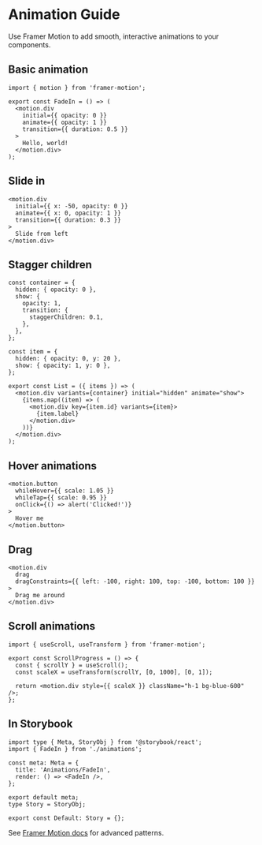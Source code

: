 # Animation Guide

Use Framer Motion to add smooth, interactive animations to your components.

## Basic animation

```tsx
import { motion } from 'framer-motion';

export const FadeIn = () => (
  <motion.div
    initial={{ opacity: 0 }}
    animate={{ opacity: 1 }}
    transition={{ duration: 0.5 }}
  >
    Hello, world!
  </motion.div>
);
```

## Slide in

```tsx
<motion.div
  initial={{ x: -50, opacity: 0 }}
  animate={{ x: 0, opacity: 1 }}
  transition={{ duration: 0.3 }}
>
  Slide from left
</motion.div>
```

## Stagger children

```tsx
const container = {
  hidden: { opacity: 0 },
  show: {
    opacity: 1,
    transition: {
      staggerChildren: 0.1,
    },
  },
};

const item = {
  hidden: { opacity: 0, y: 20 },
  show: { opacity: 1, y: 0 },
};

export const List = ({ items }) => (
  <motion.div variants={container} initial="hidden" animate="show">
    {items.map((item) => (
      <motion.div key={item.id} variants={item}>
        {item.label}
      </motion.div>
    ))}
  </motion.div>
);
```

## Hover animations

```tsx
<motion.button
  whileHover={{ scale: 1.05 }}
  whileTap={{ scale: 0.95 }}
  onClick={() => alert('Clicked!')}
>
  Hover me
</motion.button>
```

## Drag

```tsx
<motion.div
  drag
  dragConstraints={{ left: -100, right: 100, top: -100, bottom: 100 }}
>
  Drag me around
</motion.div>
```

## Scroll animations

```tsx
import { useScroll, useTransform } from 'framer-motion';

export const ScrollProgress = () => {
  const { scrollY } = useScroll();
  const scaleX = useTransform(scrollY, [0, 1000], [0, 1]);

  return <motion.div style={{ scaleX }} className="h-1 bg-blue-600" />;
};
```

## In Storybook

```tsx
import type { Meta, StoryObj } from '@storybook/react';
import { FadeIn } from './animations';

const meta: Meta = {
  title: 'Animations/FadeIn',
  render: () => <FadeIn />,
};

export default meta;
type Story = StoryObj;

export const Default: Story = {};
```

See [Framer Motion docs](https://www.framer.com/motion/) for advanced patterns.
